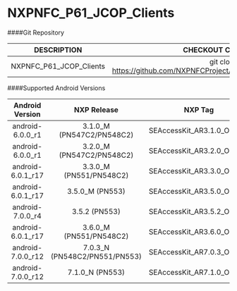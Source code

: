 # NXPNFC_P61_JCOP_Clients

####Git Repository

| DESCRIPTION        | CHECKOUT COMMAND          |
| :-------------: |:-------------:| 
| NXPNFC_P61_JCOP_Clients    |  git clone https://github.com/NXPNFCProject/NXPNFC_P61_JCOP_Clients.git |

####Supported Android Versions

| Android Version        | NXP Release          | NXP Tag  |
| :-------------: |:-------------:| :-----:|
| android-6.0.0_r1                     |  3.1.0_M (PN547C2/PN548C2) |  SEAccessKit_AR3.1.0_OpnSrc |
| android-6.0.0_r1                     |  3.2.0_M (PN547C2/PN548C2) |  SEAccessKit_AR3.2.0_OpnSrc |
| android-6.0.1_r17                    |  3.3.0_M (PN551/PN548C2)   |  SEAccessKit_AR3.3.0_OpnSrc |
| android-6.0.1_r17                    |  3.5.0_M (PN553)   |  SEAccessKit_AR3.5.0_OpnSrc |
| android-7.0.0_r4                     |  3.5.2 (PN553)   |  SEAccessKit_AR3.5.2_OpnSrc |
| android-6.0.1_r17                    |  3.6.0_M (PN551/PN548C2)   |  SEAccessKit_AR3.6.0_OpnSrc |
| android-7.0.0_r12                     |  7.0.3_N (PN548C2/PN551/PN553) |  SEAccessKit_AR7.0.3_OpnSrc |
| android-7.0.0_r12                     |  7.1.0_N (PN553) |  SEAccessKit_AR7.1.0_OpnSrc |
